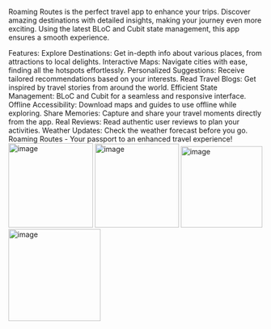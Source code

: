 Roaming Routes is the perfect travel app to enhance your trips. Discover amazing destinations with detailed insights, making your journey even more exciting. Using the latest BLoC and Cubit state management, this app ensures a smooth experience.

Features:
Explore Destinations: Get in-depth info about various places, from attractions to local delights.
Interactive Maps: Navigate cities with ease, finding all the hotspots effortlessly.
Personalized Suggestions: Receive tailored recommendations based on your interests.
Read Travel Blogs: Get inspired by travel stories from around the world.
Efficient State Management: BLoC and Cubit for a seamless and responsive interface.
Offline Accessibility: Download maps and guides to use offline while exploring.
Share Memories: Capture and share your travel moments directly from the app.
Real Reviews: Read authentic user reviews to plan your activities.
Weather Updates: Check the weather forecast before you go.
Roaming Routes - Your passport to an enhanced travel experience!
<img width="167" alt="image" src="https://github.com/sarahasan17/Roaming_routes/assets/103211125/1f929c12-23b1-4cab-8a7d-e5f2afd1577b">
<img width="166" alt="image" src="https://github.com/sarahasan17/Roaming_routes/assets/103211125/62e3073d-ed28-4cf8-9017-78de49b32595">
<img width="161" alt="image" src="https://github.com/sarahasan17/Roaming_routes/assets/103211125/f90bda22-338c-4921-ae5c-85ac45b943f2">
<img width="182" alt="image" src="https://github.com/sarahasan17/Roaming_routes/assets/103211125/d3488030-2a2d-4934-b6fc-49c4ea79739f">



